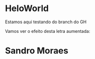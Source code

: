 # HeloWorld

Estamos aqui testando do branch do GH

Vamos ver o efeito desta letra aumentada:

# Sandro Moraes
